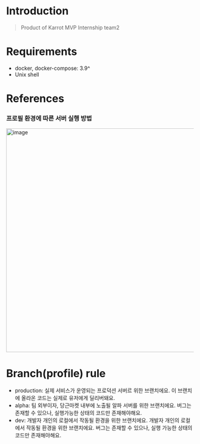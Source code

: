 # Introduction
> Product of Karrot MVP Internship team2


# Requirements
- docker, docker-compose: 3.9^
- Unix shell


# References
### 프로필 환경에 따른 서버 실행 방법
<img width="600" alt="image" src="https://user-images.githubusercontent.com/54184118/135190068-3d3f308d-953f-4fe9-be3b-0fae744e950f.png">

# Branch(profile) rule
- production: 실제 서비스가 운영되는 프로덕션 서버르 위한 브랜치에요. 이 브랜치에 올라온 코드는 실제로 유저에게 딜리버돼요.
- alpha: 팀 외부이자, 당근마켓 내부에 노출될 알파 서버를 위한 브랜치에요. 버그는 존재할 수 있으나, 실행가능한 상태의 코드만 존재해야해요.
- dev: 개발자 개인의 로컬에서 작동될 환경을 위한 브랜치에요. 개발자 개인의 로컬에서 작동될 환경을 위한 브랜치에요. 버그는 존재할 수 있으나, 실행 가능한 상태의 코드만 존재해야해요.

